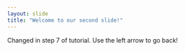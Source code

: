 ```yaml
---
layout: slide
title: "Welcome to our second slide!"
---
```

Changed in step 7 of tutorial.
Use the left arrow to go back!
